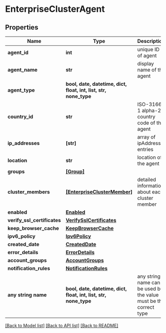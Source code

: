 # EnterpriseClusterAgent


## Properties
Name | Type | Description | Notes
------------ | ------------- | ------------- | -------------
**agent_id** | **int** | unique ID of agent | [optional] 
**agent_name** | **str** | display name of the agent | [optional] 
**agent_type** | **bool, date, datetime, dict, float, int, list, str, none_type** |  | [optional] 
**country_id** | **str** | ISO-3166-1 alpha-2 country code of the agent | [optional] 
**ip_addresses** | **[str]** | array of ipAddress entries | [optional] 
**location** | **str** | location of the agent | [optional] 
**groups** | [**[Group]**](Group.md) |  | [optional] 
**cluster_members** | [**[EnterpriseClusterMember]**](EnterpriseClusterMember.md) | detailed information about each cluster member | [optional] 
**enabled** | [**Enabled**](Enabled.md) |  | [optional] 
**verify_ssl_certificates** | [**VerifySslCertificates**](VerifySslCertificates.md) |  | [optional] 
**keep_browser_cache** | [**KeepBrowserCache**](KeepBrowserCache.md) |  | [optional] 
**ipv6_policy** | [**Ipv6Policy**](Ipv6Policy.md) |  | [optional] 
**created_date** | [**CreatedDate**](CreatedDate.md) |  | [optional] 
**error_details** | [**ErrorDetails**](ErrorDetails.md) |  | [optional] 
**account_groups** | [**AccountGroups**](AccountGroups.md) |  | [optional] 
**notification_rules** | [**NotificationRules**](NotificationRules.md) |  | [optional] 
**any string name** | **bool, date, datetime, dict, float, int, list, str, none_type** | any string name can be used but the value must be the correct type | [optional]

[[Back to Model list]](../README.md#documentation-for-models) [[Back to API list]](../README.md#documentation-for-api-endpoints) [[Back to README]](../README.md)


